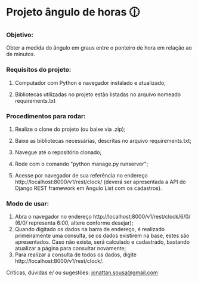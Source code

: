# Projeto ângulo de horas :clock1230:

### Objetivo:

Obter a medida do ângulo em graus entre o ponteiro de hora em relação ao de minutos.



### Requisitos do projeto:

1. Computador com Python e navegador instalado e atualizado;

2. Bibliotecas utilizadas no projeto estão listadas no arquivo nomeado requirements.txt

   

### Procedimentos para rodar:

1. Realize o clone do projeto (ou baixe via .zip);

2. Baixe as bibliotecas necessárias, descritas no arquivo requirements.txt;

3. Navegue até o repositório clonado;

4. Rode com o comando "python manage.py runserver";

5. Acesse por navegador de sua referência no endereço http://localhost:8000/v1/rest/clock/ (deverá ser apresentada a API do Django REST framework em Angulo List com os cadastros).

   

### Modo de usar:

1. Abra o navegador no endereço http://localhost:8000/v1/rest/clock/6/0/ (6/0/ representa 6:00, altere conforme desejar);
2. Quando digitado os dados na barra de endereço, é realizado primeiramente uma consulta, se os dados existirem na base, estes são apresentados. Caso não exista, será calculado e cadastrado, bastando atualizar a página para consultar novamente;
3. Para realizar a consulta de todos os dados, digite http://localhost:8000/v1/rest/clock/.





Críticas, dúvidas e/ ou sugestões: jonattan.sousa@gmail.com